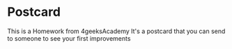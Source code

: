 # Postcard
This is a Homework from 4geeksAcademy
It's a postcard that you can send to someone to see your first improvements
